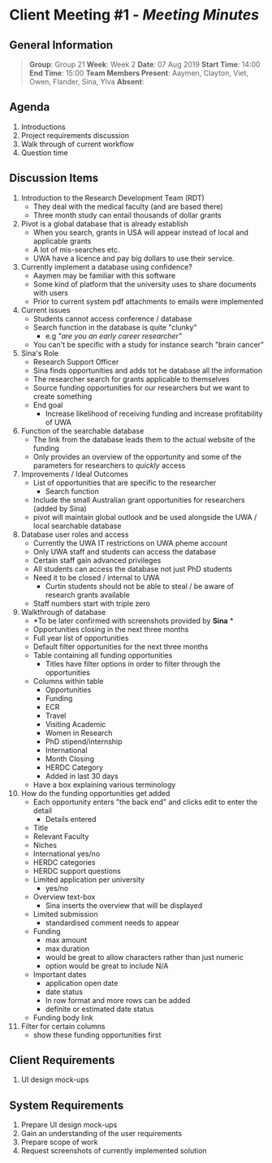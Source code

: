 # **Client Meeting #1** - *Meeting Minutes*

## General Information
> **Group**: Group 21
> **Week**: Week 2
> **Date**: 07 Aug 2019
> **Start Time**: 14:00
> **End Time**: 15:00
> **Team Members Present**: Aaymen, Clayton, Viet, Owen, Flander, Sina, Ylva
> **Absent**:

## Agenda
 1. Introductions
 2. Project requirements discussion
 3. Walk through of current workflow
 4. Question time


## Discussion Items
 1. Introduction to the Research Development Team (RDT)
    - They deal with the medical faculty (and are based there)
    - Three month study can entail thousands of dollar grants
 2. Pivot is a global database that is already establish
    - When you search, grants in USA will appear instead of local and applicable grants
    - A lot of mis-searches etc.
    - UWA have a licence and pay big dollars to use their service.
 3. Currently implement a database using confidence?
    - Aaymen may be familiar with this software
    - Some kind of platform that the university uses to share documents with users
    - Prior to current system pdf attachments to emails were implemented
 4. Current issues
    - Students cannot access conference / database
    - Search function in the database is quite "clunky"
      - e.g *"are you an early career researcher"*
    - You can't be specific with a study for instance search "brain cancer"
 5. Sina's Role
    - Research Support Officer
    - Sina finds opportunities and adds tot he database all the information
    - The researcher search for grants applicable to themselves
    - Source funding opportunities for our researchers but we want to create something
    - End goal
      - Increase likelihood of receiving funding and increase profitability of UWA
 6. Function of the searchable database
    - The link from the database leads them to the actual website of the funding
    - Only provides an overview of the opportunity and some of the parameters for researchers to _quickly_ access
 7. Improvements / Ideal Outcomes
    - List of opportunities that are specific to the researcher
      - Search function
    - Include the small Australian grant opportunities for researchers (added by Sina)
    - pivot will maintain global outlook and be used alongside the UWA / local searchable database
 8. Database user roles and access
    - Currently the UWA IT restrictions on UWA pheme account
    - Only UWA staff and students can access the database
    - Certain staff gain advanced privileges
    - All students can access the database not just PhD students
    - Need it to be closed / internal to UWA
      - Curtin students should not be able to steal / be aware of research grants available
    - Staff numbers start with triple zero
 9. Walkthrough of database
    - *To be later confirmed with screenshots provided by **Sina** *
    - Opportunities closing in the next three months
    - Full year list of opportunities
    - Default filter opportunities for the next three months
    - Table containing all funding opportunities
      - Titles have filter options in order to filter through the opportunities
    - Columns within table
      - Opportunities
      - Funding
      - ECR
      - Travel
      - Visiting Academic
      - Women in Research
      - PhD stipend/internship
      - International
      - Month Closing
      - HERDC Category
      - Added in last 30 days
    - Have a box explaining various terminology
 10. How do the funding opportunities get added
     - Each opportunity enters "the back end" and clicks edit to enter the detail
       - Details entered
     - Title
     - Relevant Faculty
     - Niches
     - International yes/no
     - HERDC categories
     - HERDC support questions
     - Limited application per university
       - yes/no
     - Overview text-box
       - Sina inserts the overview that will be displayed
     - Limited submission
       - standardised comment needs to appear
     - Funding
       - max amount
       - max duration
       - would be great to allow characters rather than just numeric
       - option would be great to include N/A
     - Important dates
       - application open date
       - date status
       - In row format and more rows can be added
       - definite or estimated date status
     - Funding body link
 11. Filter for certain columns
     - show these funding opportunities first


## Client Requirements
 1. UI design mock-ups


## System Requirements
 1. Prepare UI design mock-ups
 2. Gain an understanding of the user requirements
 3. Prepare scope of work
 4. Request screenshots of currently implemented solution
